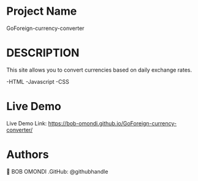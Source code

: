 # Project Name
GoForeign-currency-converter

# DESCRIPTION
This site allows you to convert currencies based on daily exchange rates. 

-HTML -Javascript -CSS

# Live Demo
Live Demo Link: https://bob-omondi.github.io/GoForeign-currency-converter/

# Authors
👤 BOB OMONDI
 .GitHub: @githubhandle



